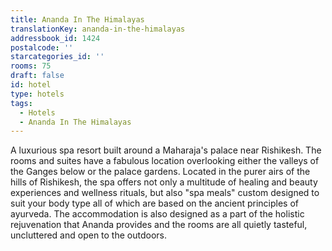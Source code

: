 ```yaml
---
title: Ananda In The Himalayas
translationKey: ananda-in-the-himalayas
addressbook_id: 1424
postalcode: ''
starcategories_id: ''
rooms: 75
draft: false
id: hotel
type: hotels
tags:
  - Hotels
  - Ananda In The Himalayas
---
```

A luxurious spa resort built around a Maharaja's palace near Rishikesh. The rooms and suites have a fabulous location overlooking either the valleys of the Ganges below or the palace gardens. Located in the purer airs of the hills of Rishikesh, the spa offers not only a multitude of healing and beauty experiences and wellness rituals, but also "spa meals" custom designed to suit your body type all of which are based on the ancient principles of ayurveda. The accommodation is also designed as a part of the holistic rejuvenation that Ananda provides and the rooms are all quietly tasteful, uncluttered and open to the outdoors.